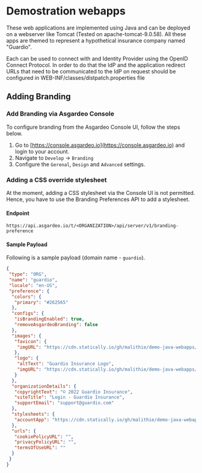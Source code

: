 # Demostration webapps

These web applications are implemented using Java and can be deployed on a webserver like Tomcat (Tested on apache-tomcat-9.0.58).
All these apps are themed to represent a hypothetical insurance company named "Guardio".

Each can be used to connect with and Identity Provider using the OpenID Connect Protocol.
In order to do that the IdP and the application redirect URLs that need to be communicated to the IdP on request should be configured in WEB-INF/classes/distpatch.properties file

## Adding Branding

### Add Branding via Asgardeo Console

To configure branding from the Asgardeo Console UI, follow the steps below.

1. Go to [https://console.asgardeo.io](https://console.asgardeo.io) and login to your account.
2. Navigate to `Develop` -> `Branding`
3. Configure the `Gerenal`, `Design` and `Advanced` settings.

### Adding a CSS override stylesheet

At the moment, adding a CSS stylesheet via the Console UI is not permitted.
Hence, you have to use the Branding Preferences API to add a stylesheet.

#### Endpoint

```shell
https://api.asgardeo.io/t/<ORGANIZATION>/api/server/v1/branding-preference
```

#### Sample Payload

Following is a sample payload (domain name - `guardio`).

```json
{
 "type": "ORG",
 "name": "guardio",
 "locale": "en-US",
 "preference": {
  "colors": {
   "primary": "#262565"
  },
  "configs": {
   "isBrandingEnabled": true,
   "removeAsgardeoBranding": false
  },
  "images": {
   "favicon": {
    "imgURL": "https://cdn.statically.io/gh/malithie/demo-java-webapps/main/branding/images/favicon.ico"
   },
   "logo": {
    "altText": "Guardio Insurance Logo",
    "imgURL": "https://cdn.statically.io/gh/malithie/demo-java-webapps/main/branding/images/logo.svg"
   }
  },
  "organizationDetails": {
   "copyrightText": "© 2022 Guardio Insurance",
   "siteTitle": "Login - Guardio Insurance",
   "supportEmail": "support@guardio.com"
  },
  "stylesheets": {
   "accountApp": "https://cdn.statically.io/gh/malithie/demo-java-webapps/main/branding/stylesheets/login-portal.overrides.css"
  },
  "urls": {
   "cookiePolicyURL": "",
   "privacyPolicyURL": "",
   "termsOfUseURL": ""
  }
 }
}
```
